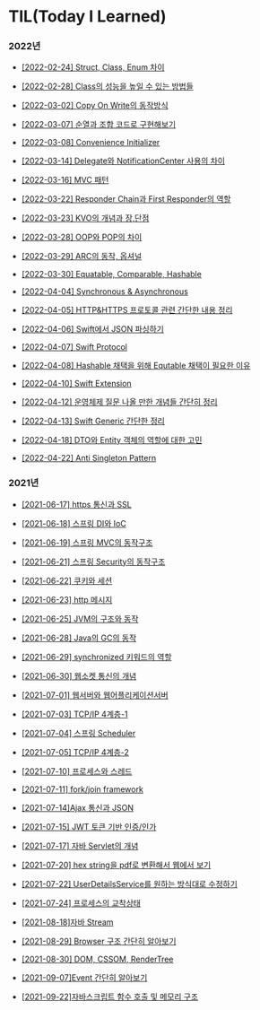 # TIL(Today I Learned) 



### 2022년

- [[2022-02-24] Struct, Class, Enum 차이](https://github.com/junu0516/mytil/blob/main/Swift/structAndclassAndEnum.md)
- [[2022-02-28] Class의 성능을 높일 수 있는 방법들](https://github.com/junu0516/mytil/blob/main/Swift/classPerformance.md)
- [[2022-03-02] Copy On Write의 동작방식](https://github.com/junu0516/mytil/blob/main/Swift/cow.md)
- [[2022-03-07] 순열과 조합 코드로 구현해보기](https://github.com/junu0516/mytil/blob/main/Swift/math.md)

- [[2022-03-08] Convenience Initializer](https://github.com/junu0516/mytil/blob/main/Swift/convenienceInit.md)

- [[2022-03-14] Delegate와 NotificationCenter 사용의 차이](https://github.com/junu0516/mytil/blob/main/Swift/delegate_notification.md)
- [[2022-03-16] MVC 패턴](https://github.com/junu0516/mytil/blob/main/Swift/mvc.md)

- [[2022-03-22] Responder Chain과 First Responder의 역할](https://github.com/junu0516/mytil/blob/main/Swift/responderChain.md)

- [[2022-03-23] KVO의 개념과 장,단점](https://github.com/junu0516/mytil/blob/main/Swift/kvo.md)

- [[2022-03-28] OOP와 POP의 차이](https://github.com/junu0516/mytil/blob/main/Swift/oop_pop.md)

- [[2022-03-29] ARC의 동작, 옵셔널](https://github.com/junu0516/mytil/blob/main/Swift/optional_arc.md)

- [[2022-03-30] Equatable, Comparable, Hashable](https://github.com/junu0516/mytil/blob/main/Swift/20220330.md)

- [[2022-04-04] Synchronous & Asynchronous](https://github.com/junu0516/mytil/blob/main/Swift/20220404.md)
- [[2022-04-05] HTTP&HTTPS 프로토콜 관련 간단한 내용 정리](https://github.com/junu0516/mytil/blob/main/Swift/20220405.md)
- [[2022-04-06] Swift에서 JSON 파싱하기](https://github.com/junu0516/mytil/blob/main/Swift/20220406.md)

- [[2022-04-07] Swift Protocol](https://github.com/junu0516/mytil/blob/main/Swift/20220407.md)

- [[2022-04-08] Hashable 채택을 위해 Equtable 채택이 필요한 이유](https://github.com/junu0516/mytil/blob/main/Swift/20220408.md)

- [[2022-04-10] Swift Extension](https://github.com/junu0516/mytil/blob/main/Swift/20220410.md)

- [[2022-04-12] 운영체제 질문 나올 만한 개념들 간단히 정리](https://github.com/junu0516/mytil/blob/main/Swift/20220412.md)

- [[2022-04-13]  Swift Generic 간단한 정리](https://github.com/junu0516/mytil/blob/main/Swift/20220413.md)

- [[2022-04-18] DTO와 Entity 객체의 역할에 대한 고민](https://github.com/junu0516/mytil/blob/main/Swift/20220418.md)

- [[2022-04-22] Anti Singleton Pattern](https://github.com/junu0516/mytil/blob/main/Swift/20220422.md)

### 2021년

- [[2021-06-17] https 통신과 SSL](https://github.com/junu0516/mytil/blob/main/Network/Https%20%ED%86%B5%EC%8B%A0.md)
- [[2021-06-18] 스프링 DI와 IoC](https://github.com/junu0516/mytil/blob/main/Spring/스프링에서의_DI와_IoC.md)
- [[2021-06-19] 스프링 MVC의 동작구조](https://github.com/junu0516/mytil/blob/main/Spring/Spring_MVC%EC%9D%98_%EB%8F%99%EC%9E%91%EA%B5%AC%EC%A1%B0.md)
- [[2021-06-21] 스프링 Security의 동작구조](https://github.com/junu0516/mytil/blob/main/Spring/Spring_Security_의_동작구조.md)
- [[2021-06-22] 쿠키와 세션](https://github.com/junu0516/mytil/blob/main/Network/쿠키와_세션.md)
- [[2021-06-23] http 메시지](https://github.com/junu0516/mytil/blob/main/Network/Http메시지.md)
- [[2021-06-25] JVM의 구조와 동작](https://github.com/junu0516/mytil/blob/main/Java/JVM의_구조와_동작.md)
- [[2021-06-28] Java의 GC의 동작](https://github.com/junu0516/mytil/blob/main/Java/Java의_GC의_동작.md)
- [[2021-06-29] synchronized 키워드의 역할](https://github.com/junu0516/mytil/blob/main/Java/synchronized.md)
- [[2021-06-30] 웹소켓 통신의 개념](https://github.com/junu0516/mytil/blob/main/Network/웹소켓_통신.md)
- [[2021-07-01] 웹서버와 웹어플리케이션서버](https://github.com/junu0516/mytil/blob/main/Network/WS와WAS.md)
- [[2021-07-03] TCP/IP 4계층-1](https://github.com/junu0516/mytil/blob/main/Network/TCP_IP_4계층.md)
- [[2021-07-04] 스프링 Scheduler](https://github.com/junu0516/mytil/blob/main/Spring/Spring_Scheduler.md)
- [[2021-07-05] TCP/IP 4계층-2](https://github.com/junu0516/mytil/blob/main/Network/TCP_IP_4계층2.md)
- [[2021-07-10] 프로세스와 스레드](https://github.com/junu0516/mytil/blob/main/Operating_System/프로세스와_스레드.md)
- [[2021-07-11] fork/join framework](https://github.com/junu0516/mytil/blob/main/Java/fork_join_framework.md)
- [[2021-07-14]Ajax 통신과 JSON](https://github.com/junu0516/mytil/blob/main/Network/Ajax_JSON.md)
- [[2021-07-15] JWT 토큰 기반 인증/인가](https://github.com/junu0516/mytil/blob/main/Network/JWT.md)

- [[2021-07-17] 자바 Servlet의 개념](https://github.com/junu0516/mytil/blob/main/Java/servlet.md)    
- [[2021-07-20] hex string을 pdf로 변환해서 웹에서 보기](https://github.com/junu0516/mytil/blob/main/etc/hex_to_pdf.md)
- [[2021-07-22] UserDetailsService를 원하는 방식대로 수정하기](https://github.com/junu0516/mytil/blob/main/Spring/CustomUserDetailsService.md)
- [[2021-07-24] 프로세스의 교착상태](https://github.com/junu0516/mytil/blob/main/Operating_System/교착상태.md)

- [[2021-08-18]자바 Stream](https://github.com/junu0516/mytil/blob/main/Java/stream.md)

- [[2021-08-29] Browser 구조 간단히 알아보기](https://github.com/junu0516/mytil/blob/main/Javascript/browser.md)
- [[2021-08-30] DOM, CSSOM, RenderTree](https://github.com/junu0516/mytil/blob/main/Javascript/DOM.md)
- [[2021-09-07]Event 간단히 알아보기](https://github.com/junu0516/mytil/blob/main/Javascript/event.md)
- [[2021-09-22]자바스크립트 함수 호출 및 메모리 구조](https://github.com/junu0516/mytil/blob/main/Javascript/function.md)
